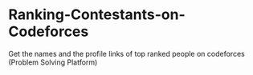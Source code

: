 # Ranking-Contestants-on-Codeforces
Get the names and the profile links of top ranked people on codeforces (Problem Solving Platform)

